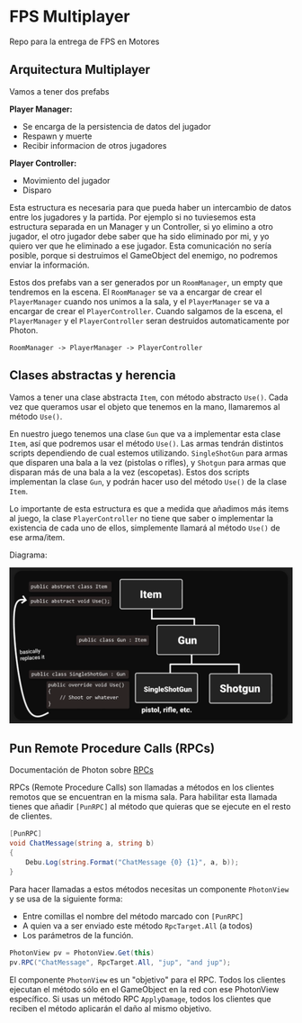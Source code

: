 # FPS Multiplayer

Repo para la entrega de FPS en Motores

## Arquitectura Multiplayer

Vamos a tener dos prefabs

**Player Manager:**

- Se encarga de la persistencia de datos del jugador
- Respawn y muerte
- Recibir informacion de otros jugadores

**Player Controller:**

- Movimiento del jugador
- Disparo

Esta estructura es necesaria para que pueda haber un intercambio de datos entre los jugadores y la partida. Por ejemplo si no tuviesemos esta
estructura separada en un Manager y un Controller, si yo elimino a otro jugador, el otro jugador debe saber que ha sido eliminado por mi, y yo quiero ver
que he eliminado a ese jugador. Esta comunicación no sería posible, porque si destruimos el GameObject del enemigo, no podremos enviar la información.

Estos dos prefabs van a ser generados por un `RoomManager`, un empty que tendremos en la escena. El `RoomManager` se va a encargar de crear el `PlayerManager` cuando
nos unimos a la sala, y el `PlayerManager` se va a encargar de crear el `PlayerController`. Cuando salgamos de la escena, el `PlayerManager` y el `PlayerController` seran 
destruidos automaticamente por Photon.

```
RoomManager -> PlayerManager -> PlayerController
```

## Clases abstractas y herencia

Vamos a tener una clase abstracta `Item`, con método abstracto `Use()`. Cada vez que queramos usar el objeto que tenemos en la mano, llamaremos al método `Use()`.

En nuestro juego tenemos una clase `Gun` que va a implementar esta clase `Item`, así que podremos usar el método `Use()`. Las armas tendrán distintos scripts dependiendo de cual estemos utilizando. `SingleShotGun` para armas que disparen una bala a la vez (pistolas o rifles), y `Shotgun` para armas que disparan más de una bala a la vez (escopetas). Estos dos scripts implementan la clase `Gun`, y podrán hacer uso del método `Use()` de la clase `Item`.

Lo importante de esta estructura es que a medida que añadimos más items al juego, la clase `PlayerController` no tiene que saber o implementar la existencia de cada uno de ellos, simplemente llamará al método `Use()` de ese arma/item.

Diagrama:

![diagrama](images_readme/diagrama-clases-abstractas.PNG)

## Pun Remote Procedure Calls (RPCs)

Documentación de Photon sobre [RPCs](https://doc.photonengine.com/pun/current/gameplay/rpcsandraiseevent)

RPCs (Remote Procedure Calls) son llamadas a métodos en los clientes remotos que se encuentran en la misma sala. Para habilitar esta llamada tienes que añadir `[PunRPC]` al método que quieras que se ejecute en el resto de clientes.

``` C#
[PunRPC]
void ChatMessage(string a, string b)
{
    Debu.Log(string.Format("ChatMessage {0} {1}", a, b));
}
```

Para hacer llamadas a estos métodos necesitas un componente `PhotonView` y se usa de la siguiente forma:

- Entre comillas el nombre del método marcado con `[PunRPC]`
- A quien va a ser enviado este método `RpcTarget.All` (a todos)
- Los parámetros de la función.

``` C#
PhotonView pv = PhotonView.Get(this)
pv.RPC("ChatMessage", RpcTarget.All, "jup", "and jup");
```

El componente `PhotonView` es un "objetivo" para el RPC. Todos los clientes ejecutan el método sólo en el GameObject en la red con ese PhotonView específico. Si usas un método RPC `ApplyDamage`, todos los clientes que reciben el método aplicarán el daño al mismo objetivo.